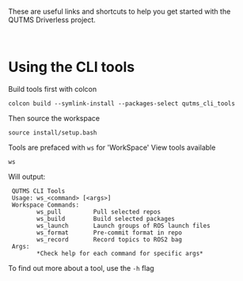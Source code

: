 These are useful links and shortcuts to help you get started with the QUTMS Driverless project.

<br>

# Using the CLI tools
Build tools first with colcon
```
colcon build --symlink-install --packages-select qutms_cli_tools
```

Then source the workspace
```
source install/setup.bash
```

Tools are prefaced with `ws` for 'WorkSpace'
View tools available
```
ws
```
Will output:
```
 QUTMS CLI Tools 
 Usage: ws_<command> [<args>]
 Workspace Commands:
        ws_pull         Pull selected repos
        ws_build        Build selected packages
        ws_launch       Launch groups of ROS launch files
        ws_format       Pre-commit format in repo
        ws_record       Record topics to ROS2 bag
 Args:
        *Check help for each command for specific args*
```

To find out more about a tool, use the `-h` flag
